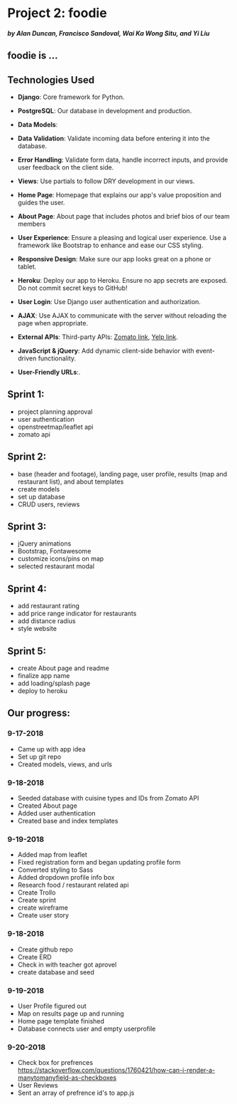 # Project 2: foodie
##### by Alan Duncan, Francisco Sandoval, Wai Ka Wong Situ, and Yi Liu
## foodie is ...

## Technologies Used
- __Django__: Core framework for Python.
- __PostgreSQL__: Our database in development and production.
- __Data Models__: 
- __Data Validation__: Validate incoming data before entering it into the database.
- __Error Handling__: Validate form data, handle incorrect inputs, and provide user feedback on the client side.
- __Views__: Use partials to follow DRY development in our views.
- __Home Page__: Homepage that explains our app's value proposition and guides the user.
- __About Page__: About page that includes photos and brief bios of our team members
- __User Experience__: Ensure a pleasing and logical user experience. Use a framework like Bootstrap to enhance and ease our CSS styling.
- __Responsive Design__: Make sure our app looks great on a phone or tablet.
- __Heroku__: Deploy our app to Heroku. Ensure no app secrets are exposed. Do not commit secret keys to GitHub!

- __User Login__: Use Django user authentication and authorization.
- __AJAX__: Use AJAX to communicate with the server without reloading the page when appropriate.
- __External APIs__: Third-party APIs: [Zomato link](https://developers.zomato.com/documentation#/), [Yelp link](https://www.yelp.com/developers/documentation/v3/business_search).
- __JavaScript & jQuery__: Add dynamic client-side behavior with event-driven functionality.
- __User-Friendly URLs__:.


## Sprint 1:
- project planning approval
- user authentication
- openstreetmap/leaflet api
- zomato api

## Sprint 2:
- base (header and footage), landing page, user profile, results (map and restaurant list), and about templates
- create models
- set up database
- CRUD users, reviews

## Sprint 3:
- jQuery animations
- Bootstrap, Fontawesome
- customize icons/pins on map
- selected restaurant modal

## Sprint 4:
- add restaurant rating
- add price range indicator for restaurants
- add distance radius
- style website

## Sprint 5:
- create About page and readme
- finalize app name
- add loading/splash page
- deploy to heroku


## Our progress:
### 9-17-2018
- Came up with app idea
- Set up git repo
- Created models, views, and urls

### 9-18-2018
- Seeded database with cuisine types and IDs from Zomato API
- Created About page
- Added user authentication
- Created base and index templates

### 9-19-2018
- Added map from leaflet
- Fixed registration form and began updating profile form
- Converted styling to Sass
- Added dropdown profile info box
- Research food / restaurant related api
- Create Trollo
- Create sprint
- create wireframe
- Create user story

### 9-18-2018
- Create github repo
- Create ERD
- Check in with teacher got aprovel
- create database and seed

### 9-19-2018
- User Profile figured out
- Map on results page up and running
- Home page template finished
- Database connects user and empty userprofile

### 9-20-2018
- Check box for prefrences https://stackoverflow.com/questions/1760421/how-can-i-render-a-manytomanyfield-as-checkboxes
- User Reviews
- Sent an array of prefrence id's to app.js
